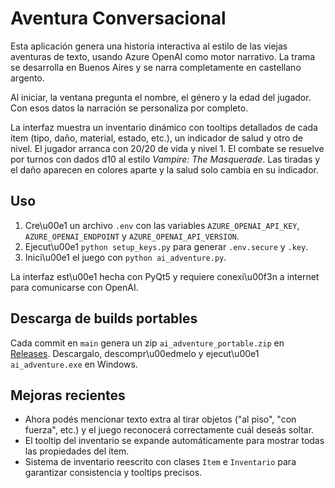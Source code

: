 # Aventura Conversacional

Esta aplicación genera una historia interactiva al estilo de las viejas aventuras de texto, usando Azure OpenAI como motor narrativo. La trama se desarrolla en Buenos Aires y se narra completamente en castellano argento.

Al iniciar, la ventana pregunta el nombre, el género y la edad del jugador. Con esos datos la narración se personaliza por completo.

La interfaz muestra un inventario dinámico con tooltips detallados de cada ítem (tipo, daño, material, estado, etc.), un indicador de salud y otro de nivel. El jugador arranca con 20/20 de vida y nivel 1.
El combate se resuelve por turnos con dados d10 al estilo *Vampire: The Masquerade*. Las tiradas y el daño aparecen en colores aparte y la salud solo cambia en su indicador.

## Uso

1. Cre\u00e1 un archivo `.env` con las variables `AZURE_OPENAI_API_KEY`, `AZURE_OPENAI_ENDPOINT` y `AZURE_OPENAI_API_VERSION`.
2. Ejecut\u00e1 `python setup_keys.py` para generar `.env.secure` y `.key`.
3. Inici\u00e1 el juego con `python ai_adventure.py`.

La interfaz est\u00e1 hecha con PyQt5 y requiere conexi\u00f3n a internet para comunicarse con OpenAI.

## Descarga de builds portables

Cada commit en `main` genera un zip `ai_adventure_portable.zip` en [Releases](../../releases). Descargalo, descompr\u00edmelo y ejecut\u00e1 `ai_adventure.exe` en Windows.

## Mejoras recientes

- Ahora podés mencionar texto extra al tirar objetos ("al piso", "con fuerza", etc.) y el juego reconocerá correctamente cuál deseás soltar.
- El tooltip del inventario se expande automáticamente para mostrar todas las propiedades del ítem.
- Sistema de inventario reescrito con clases `Item` e `Inventario` para garantizar consistencia y tooltips precisos.

